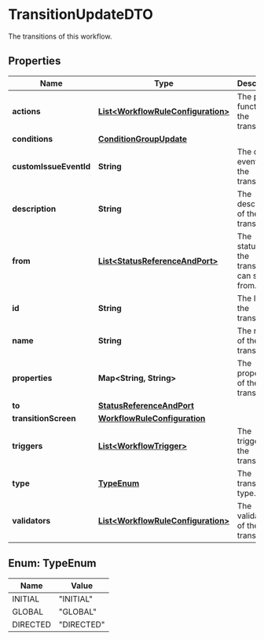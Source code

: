 

# TransitionUpdateDTO

The transitions of this workflow.

## Properties

| Name | Type | Description | Notes |
|------------ | ------------- | ------------- | -------------|
|**actions** | [**List&lt;WorkflowRuleConfiguration&gt;**](WorkflowRuleConfiguration.md) | The post-functions of the transition. |  [optional] |
|**conditions** | [**ConditionGroupUpdate**](ConditionGroupUpdate.md) |  |  [optional] |
|**customIssueEventId** | **String** | The custom event ID of the transition. |  [optional] |
|**description** | **String** | The description of the transition. |  [optional] |
|**from** | [**List&lt;StatusReferenceAndPort&gt;**](StatusReferenceAndPort.md) | The statuses the transition can start from. |  [optional] |
|**id** | **String** | The ID of the transition. |  |
|**name** | **String** | The name of the transition. |  |
|**properties** | **Map&lt;String, String&gt;** | The properties of the transition. |  [optional] |
|**to** | [**StatusReferenceAndPort**](StatusReferenceAndPort.md) |  |  [optional] |
|**transitionScreen** | [**WorkflowRuleConfiguration**](WorkflowRuleConfiguration.md) |  |  [optional] |
|**triggers** | [**List&lt;WorkflowTrigger&gt;**](WorkflowTrigger.md) | The triggers of the transition. |  [optional] |
|**type** | [**TypeEnum**](#TypeEnum) | The transition type. |  |
|**validators** | [**List&lt;WorkflowRuleConfiguration&gt;**](WorkflowRuleConfiguration.md) | The validators of the transition. |  [optional] |



## Enum: TypeEnum

| Name | Value |
|---- | -----|
| INITIAL | &quot;INITIAL&quot; |
| GLOBAL | &quot;GLOBAL&quot; |
| DIRECTED | &quot;DIRECTED&quot; |



